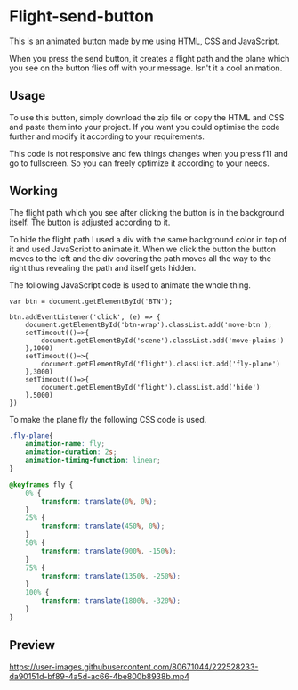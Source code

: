 # Flight-send-button
This is an animated button made by me using HTML, CSS and JavaScript.

When you press the send button, it creates a flight path and the plane which you see on the button flies off with your message. Isn't it a cool animation.

## Usage
To use this button, simply download the zip file or copy the HTML and CSS and paste them into your project. If you want you could optimise the code further and modify it according to your requirements.

This code is not responsive and few things changes when you press f11 and go to fullscreen. So you can freely optimize it according to your needs.

## Working
The flight path which you see after clicking the button is in the background itself. The button is adjusted according to it.

To hide the flight path I used a div with the same background color in top of it and used JavaScript to animate it. When we click the button the button moves to the left and the div covering the path moves all the way to the right thus revealing the path and itself gets hidden.

The following JavaScript code is used to animate the whole thing.

```JS
var btn = document.getElementById('BTN');

btn.addEventListener('click', (e) => {
    document.getElementById('btn-wrap').classList.add('move-btn');
    setTimeout(()=>{
        document.getElementById('scene').classList.add('move-plains')
    },1000) 
    setTimeout(()=>{
        document.getElementById('flight').classList.add('fly-plane')
    },3000) 
    setTimeout(()=>{
        document.getElementById('flight').classList.add('hide')
    },5000) 
})
```

To make the plane fly the following CSS code is used.

```css
.fly-plane{
    animation-name: fly;
    animation-duration: 2s;
    animation-timing-function: linear;
}

@keyframes fly {
    0% {
        transform: translate(0%, 0%);
    }
    25% {
        transform: translate(450%, 0%);
    }
    50% {
        transform: translate(900%, -150%);
    }
    75% {
        transform: translate(1350%, -250%);
    }
    100% {
        transform: translate(1800%, -320%);
    }
}
```

## Preview
https://user-images.githubusercontent.com/80671044/222528233-da90151d-bf89-4a5d-ac66-4be800b8938b.mp4
